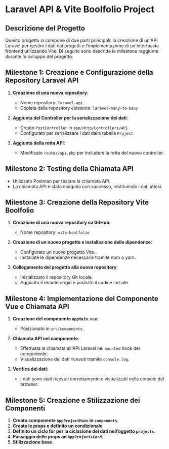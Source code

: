# Laravel API & Vite Boolfolio Project

## Descrizione del Progetto

Questo progetto si compone di due parti principali: la creazione di un'API Laravel per gestire i dati dei progetti e l'implementazione di un'interfaccia frontend utilizzando Vite. Di seguito sono descritte le milestone raggiunte durante lo sviluppo del progetto.

## Milestone 1: Creazione e Configurazione della Repository Laravel API

1. **Creazione di una nuova repository**:
    - Nome repository: `laravel-api`
    - Copiata dalla repository esistente: `laravel-many-to-many`

2. **Aggiunta del Controller per la serializzazione dei dati**:
    - Creato `PostController` in `app/Http/Controllers/API`
    - Configurato per serializzare i dati dalla tabella `Project`

3. **Aggiunta della rotta API**:
    - Modificato `routes/api.php` per includere la rotta del nuovo controller.

## Milestone 2: Testing della Chiamata API

- Utilizzato Postman per testare la chiamata API.
- La chiamata API è stata eseguita con successo, restituendo i dati attesi.

## Milestone 3: Creazione della Repository Vite Boolfolio

1. **Creazione di una nuova repository su GitHub**:
    - Nome repository: `vite-boolfolio`

2. **Creazione di un nuovo progetto e installazione delle dipendenze**:
    - Configurato un nuovo progetto Vite.
    - Installate le dipendenze necessarie tramite npm o yarn.

3. **Collegamento del progetto alla nuova repository**:
    - Inizializzato il repository Git locale.
    - Aggiunto il remote origin e pushato il codice iniziale.

## Milestone 4: Implementazione del Componente Vue e Chiamata API

1. **Creazione del componente `AppMain.vue`**:
    - Posizionato in `src/components`.

2. **Chiamata API nel componente**:
    - Effettuata la chiamata all'API Laravel nel `mounted` hook del componente.
    - Visualizzazione dei dati ricevuti tramite `console.log`.

3. **Verifica dei dati**:
    - I dati sono stati ricevuti correttamente e visualizzati nella console del browser.

## Milestone 5: Creazione e Stilizzazione dei Componenti

1. **Creato componente `AppProjectMain` in `components`**.
2. **Create le props e definito un condizionale**.
3. **Definito un ciclo for per la ciclazione dei dati nell’oggetto `projects`**.
4. **Passaggio delle props ad `AppProjectsCard`**.
5. **Stilizzazione base**.

